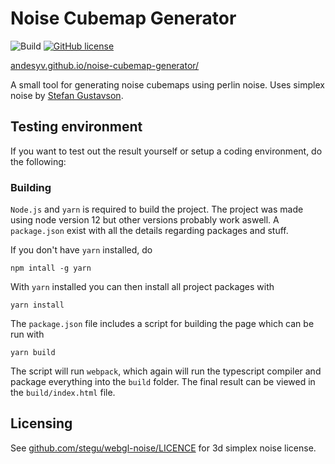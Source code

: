 # Noise Cubemap Generator
![Build](https://github.com/andesyv/noise-cubemap-generator/workflows/GitHub%20Pages%20Deploy%20CI/badge.svg)
[![GitHub license](https://img.shields.io/github/license/andesyv/noise-cubemap-generator)](https://github.com/andesyv/noise-cubemap-generator/blob/master/LICENSE)

[andesyv.github.io/noise-cubemap-generator/](https://andesyv.github.io/noise-cubemap-generator/)

A small tool for generating noise cubemaps using perlin noise. Uses simplex noise by [Stefan Gustavson](https://github.com/stegu/webgl-noise).

## Testing environment
If you want to test out the result yourself or setup a coding environment, do the following:

### Building
`Node.js` and `yarn` is required to build the project.
The project was made using node version 12 but other versions probably work aswell. 
A `package.json` exist with all the details regarding packages and stuff.

If you don't have `yarn` installed, do
```
npm intall -g yarn
```

With `yarn` installed you can then install all project packages with
```
yarn install
```


The `package.json` file includes a script for building the page which can be run with
```
yarn build
```
The script will run `webpack`, which again will run the typescript compiler and package
everything into the `build` folder. The final result can be viewed in the `build/index.html` file.

## Licensing
See [github.com/stegu/webgl-noise/LICENCE](https://github.com/stegu/webgl-noise/blob/master/LICENSE) for 3d simplex noise license.